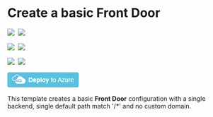 # Create a basic Front Door

<IMG SRC="https://azbotstorage.blob.core.windows.net/badges/101-front-door-create-basic/PublicLastTestDate.svg" />&nbsp;
<IMG SRC="https://azbotstorage.blob.core.windows.net/badges/101-front-door-create-basic/PublicDeployment.svg" />&nbsp;

<IMG SRC="https://azbotstorage.blob.core.windows.net/badges/101-front-door-create-basic/FairfaxLastTestDate.svg" />&nbsp;
<IMG SRC="https://azbotstorage.blob.core.windows.net/badges/101-front-door-create-basic/FairfaxDeployment.svg" />&nbsp;

<IMG SRC="https://azbotstorage.blob.core.windows.net/badges/101-front-door-create-basic/BestPracticeResult.svg" />&nbsp;
<IMG SRC="https://azbotstorage.blob.core.windows.net/badges/101-front-door-create-basic/CredScanResult.svg" />&nbsp;

<a href="https://portal.azure.com/#create/Microsoft.Template/uri/https%3A%2F%2Fraw.githubusercontent.com%2FAzure%2Fazure-quickstart-templates%2Fmaster%2F101-front-door-create-basic%2Fazuredeploy.json" target="_blank">
    <img src="https://raw.githubusercontent.com/Azure/azure-quickstart-templates/master/1-CONTRIBUTION-GUIDE/images/deploytoazure.png"/>
</a>

This template creates a basic **Front Door** configuration with a single backend, single default path match '/*' and no custom domain.
